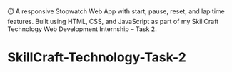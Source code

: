⏱️ A responsive Stopwatch Web App with start, pause, reset, and lap time features. Built using HTML, CSS, and JavaScript as part of my SkillCraft Technology Web Development Internship – Task 2.
# SkillCraft-Technology-Task-2
